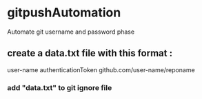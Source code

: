 # gitpushAutomation
Automate git username and password phase

## create a data.txt file with this format :

user-name
authenticationToken
github.com/user-name/reponame


### add "data.txt" to git ignore file

